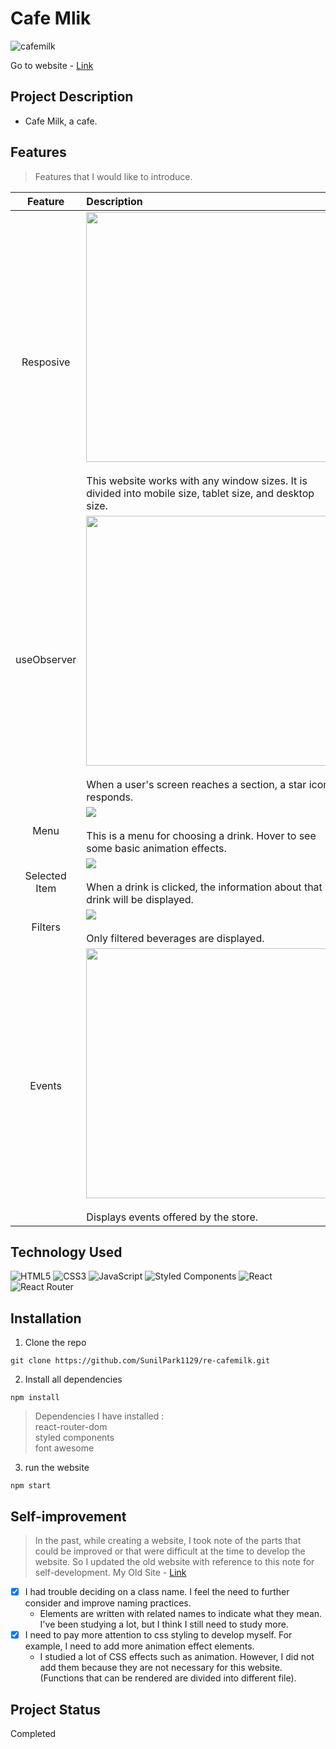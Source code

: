 # Cafe Mlik
![cafemilk](https://user-images.githubusercontent.com/106734133/209862707-de6ed793-557c-44f5-871d-7fabc4013247.jpg)

Go to website - [Link](https://sp-cafemilk.netlify.app)

## Project Description

- Cafe Milk, a cafe.

## Features
> Features that I would like to introduce.

|Feature|Description|
|:--:|:--|
|Resposive|<img src="https://user-images.githubusercontent.com/106734133/209862823-2954208e-0e86-4a4a-ae5a-7bc847570c25.jpg" height="400"><br><br>This website works with any window sizes. It is divided into mobile size, tablet size, and desktop size.|
|useObserver|<img src="https://user-images.githubusercontent.com/106734133/209863002-49ecf021-ecdb-46f9-9c99-9fa6b5f86970.jpg" height="400"><br><br>When a user's screen reaches a section, a star icon responds.|
|Menu|<img src="https://user-images.githubusercontent.com/106734133/209863160-d63c6570-4616-4cd3-ad34-f355140e49af.jpg"><br><br>This is a menu for choosing a drink. Hover to see some basic animation effects.|
|Selected Item|<img src="https://user-images.githubusercontent.com/106734133/209863231-86a0e195-fe78-40fc-b036-11bee1a338ba.jpg"><br><br>When a drink is clicked, the information about that drink will be displayed.|
|Filters|<img src="https://user-images.githubusercontent.com/106734133/209863349-05e4d186-39e0-4255-b6fa-1da7797e1888.jpg"><br><br>Only filtered beverages are displayed.|
|Events|<img src="https://user-images.githubusercontent.com/106734133/209863500-b1988abc-c2ff-4e3e-84d6-ef6bd9df563e.jpg" height="400"><br><br>Displays events offered by the store.|

## Technology Used

![HTML5](https://img.shields.io/badge/html5-%23E34F26.svg?style=for-the-badge&logo=html5&logoColor=white) ![CSS3](https://img.shields.io/badge/css3-%231572B6.svg?style=for-the-badge&logo=css3&logoColor=white) ![JavaScript](https://img.shields.io/badge/javascript-%23323330.svg?style=for-the-badge&logo=javascript&logoColor=%23F7DF1E) ![Styled Components](https://img.shields.io/badge/styled--components-DB7093?style=for-the-badge&logo=styled-components&logoColor=white) ![React](https://img.shields.io/badge/react-%2320232a.svg?style=for-the-badge&logo=react&logoColor=%2361DAFB) ![React Router](https://img.shields.io/badge/React_Router-CA4245?style=for-the-badge&logo=react-router&logoColor=white)


## Installation
1. Clone the repo
```
git clone https://github.com/SunilPark1129/re-cafemilk.git
```
2. Install all dependencies
```
npm install
```
> Dependencies I have installed :<br>react-router-dom<br> styled components<br> font awesome<br> 

3. run the website
```
npm start
```

## Self-improvement
> In the past, while creating a website, I took note of the parts that could be improved or that were difficult at the time to develop the website.
So I updated the old website with reference to this note for self-development. My Old Site - [Link](https://github.com/SunilPark1129/cafe-milk)

- [x] I had trouble deciding on a class name. I feel the need to further consider and improve naming practices.
  - Elements are written with related names to indicate what they mean. I've been studying a lot, but I think I still need to study more.
- [x] I need to pay more attention to css styling to develop myself. For example, I need to add more animation effect elements.
  - I studied a lot of CSS effects such as animation. However, I did not add them because they are not necessary for this website.
(Functions that can be rendered are divided into different file).

## Project Status
Completed
